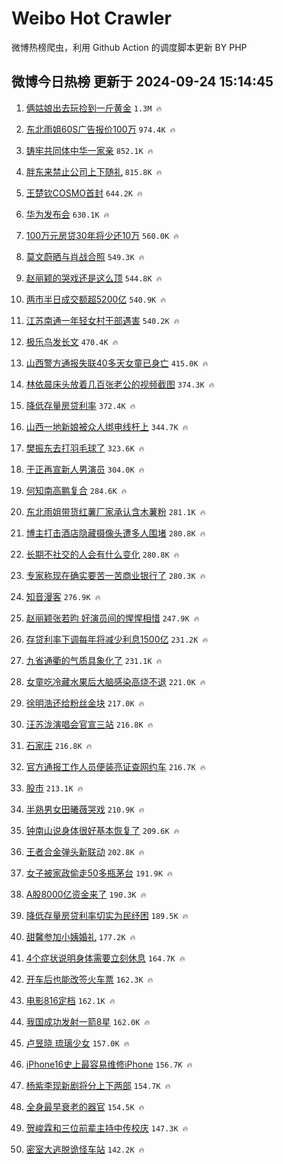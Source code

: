 # Weibo Hot Crawler 



微博热榜爬虫，利用 Github Action 的调度脚本更新 BY PHP 


## 微博今日热榜 更新于 2024-09-24 15:14:45 
1. [俩姑娘出去玩捡到一斤黄金](https://s.weibo.com/weibo?q=%23%E4%BF%A9%E5%A7%91%E5%A8%98%E5%87%BA%E5%8E%BB%E7%8E%A9%E6%8D%A1%E5%88%B0%E4%B8%80%E6%96%A4%E9%BB%84%E9%87%91%23&t=31&band_rank=1&Refer=top) `1.3M 🔥` 

1. [东北雨姐60S广告报价100万](https://s.weibo.com/weibo?q=%23%E4%B8%9C%E5%8C%97%E9%9B%A8%E5%A7%9060S%E5%B9%BF%E5%91%8A%E6%8A%A5%E4%BB%B7100%E4%B8%87%23&t=31&band_rank=2&Refer=top) `974.4K 🔥` 

1. [铸牢共同体中华一家亲](https://s.weibo.com/weibo?q=%23%E9%93%B8%E7%89%A2%E5%85%B1%E5%90%8C%E4%BD%93%E4%B8%AD%E5%8D%8E%E4%B8%80%E5%AE%B6%E4%BA%B2%23&t=31&band_rank=3&Refer=top) `852.1K 🔥` 

1. [胖东来禁止公司上下随礼](https://s.weibo.com/weibo?q=%23%E8%83%96%E4%B8%9C%E6%9D%A5%E7%A6%81%E6%AD%A2%E5%85%AC%E5%8F%B8%E4%B8%8A%E4%B8%8B%E9%9A%8F%E7%A4%BC%23&t=31&band_rank=4&Refer=top) `815.8K 🔥` 

1. [王楚钦COSMO首封](https://s.weibo.com/weibo?q=%23%E7%8E%8B%E6%A5%9A%E9%92%A6COSMO%E9%A6%96%E5%B0%81%23&t=31&band_rank=5&Refer=top) `644.2K 🔥` 

1. [华为发布会](https://s.weibo.com/weibo?q=%23%E5%8D%8E%E4%B8%BA%E5%8F%91%E5%B8%83%E4%BC%9A%23&t=31&band_rank=6&Refer=top) `630.1K 🔥` 

1. [100万元房贷30年将少还10万](https://s.weibo.com/weibo?q=%23100%E4%B8%87%E5%85%83%E6%88%BF%E8%B4%B730%E5%B9%B4%E5%B0%86%E5%B0%91%E8%BF%9810%E4%B8%87%23&t=31&band_rank=7&Refer=top) `560.0K 🔥` 

1. [莫文蔚晒与肖战合照](https://s.weibo.com/weibo?q=%23%E8%8E%AB%E6%96%87%E8%94%9A%E6%99%92%E4%B8%8E%E8%82%96%E6%88%98%E5%90%88%E7%85%A7%23&t=31&band_rank=8&Refer=top) `549.3K 🔥` 

1. [赵丽颖的哭戏还是这么顶](https://s.weibo.com/weibo?q=%E8%B5%B5%E4%B8%BD%E9%A2%96%E7%9A%84%E5%93%AD%E6%88%8F%E8%BF%98%E6%98%AF%E8%BF%99%E4%B9%88%E9%A1%B6&t=31&band_rank=9&Refer=top) `544.8K 🔥` 

1. [两市半日成交额超5200亿](https://s.weibo.com/weibo?q=%23%E4%B8%A4%E5%B8%82%E5%8D%8A%E6%97%A5%E6%88%90%E4%BA%A4%E9%A2%9D%E8%B6%855200%E4%BA%BF%23&t=31&band_rank=10&Refer=top) `540.9K 🔥` 

1. [江苏南通一年轻女村干部遇害](https://s.weibo.com/weibo?q=%23%E6%B1%9F%E8%8B%8F%E5%8D%97%E9%80%9A%E4%B8%80%E5%B9%B4%E8%BD%BB%E5%A5%B3%E6%9D%91%E5%B9%B2%E9%83%A8%E9%81%87%E5%AE%B3%23&t=31&band_rank=11&Refer=top) `540.2K 🔥` 

1. [极乐鸟发长文](https://s.weibo.com/weibo?q=%E6%9E%81%E4%B9%90%E9%B8%9F%E5%8F%91%E9%95%BF%E6%96%87&t=31&band_rank=12&Refer=top) `470.4K 🔥` 

1. [山西警方通报失联40多天女童已身亡](https://s.weibo.com/weibo?q=%23%E5%B1%B1%E8%A5%BF%E8%AD%A6%E6%96%B9%E9%80%9A%E6%8A%A5%E5%A4%B1%E8%81%9440%E5%A4%9A%E5%A4%A9%E5%A5%B3%E7%AB%A5%E5%B7%B2%E8%BA%AB%E4%BA%A1%23&t=31&band_rank=13&Refer=top) `415.0K 🔥` 

1. [林依晨床头放着几百张老公的视频截图](https://s.weibo.com/weibo?q=%E6%9E%97%E4%BE%9D%E6%99%A8%E5%BA%8A%E5%A4%B4%E6%94%BE%E7%9D%80%E5%87%A0%E7%99%BE%E5%BC%A0%E8%80%81%E5%85%AC%E7%9A%84%E8%A7%86%E9%A2%91%E6%88%AA%E5%9B%BE&t=31&band_rank=14&Refer=top) `374.3K 🔥` 

1. [降低存量房贷利率](https://s.weibo.com/weibo?q=%23%E9%99%8D%E4%BD%8E%E5%AD%98%E9%87%8F%E6%88%BF%E8%B4%B7%E5%88%A9%E7%8E%87%23&t=31&band_rank=15&Refer=top) `372.4K 🔥` 

1. [山西一地新娘被众人绑电线杆上](https://s.weibo.com/weibo?q=%23%E5%B1%B1%E8%A5%BF%E4%B8%80%E5%9C%B0%E6%96%B0%E5%A8%98%E8%A2%AB%E4%BC%97%E4%BA%BA%E7%BB%91%E7%94%B5%E7%BA%BF%E6%9D%86%E4%B8%8A%23&t=31&band_rank=16&Refer=top) `344.7K 🔥` 

1. [樊振东去打羽毛球了](https://s.weibo.com/weibo?q=%E6%A8%8A%E6%8C%AF%E4%B8%9C%E5%8E%BB%E6%89%93%E7%BE%BD%E6%AF%9B%E7%90%83%E4%BA%86&t=31&band_rank=17&Refer=top) `323.6K 🔥` 

1. [于正再宣新人男演员](https://s.weibo.com/weibo?q=%23%E4%BA%8E%E6%AD%A3%E5%86%8D%E5%AE%A3%E6%96%B0%E4%BA%BA%E7%94%B7%E6%BC%94%E5%91%98%23&t=31&band_rank=18&Refer=top) `304.0K 🔥` 

1. [何知南高鹏复合](https://s.weibo.com/weibo?q=%E4%BD%95%E7%9F%A5%E5%8D%97%E9%AB%98%E9%B9%8F%E5%A4%8D%E5%90%88&t=31&band_rank=19&Refer=top) `284.6K 🔥` 

1. [东北雨姐带货红薯厂家承认含木薯粉](https://s.weibo.com/weibo?q=%23%E4%B8%9C%E5%8C%97%E9%9B%A8%E5%A7%90%E5%B8%A6%E8%B4%A7%E7%BA%A2%E8%96%AF%E5%8E%82%E5%AE%B6%E6%89%BF%E8%AE%A4%E5%90%AB%E6%9C%A8%E8%96%AF%E7%B2%89%23&t=31&band_rank=20&Refer=top) `281.1K 🔥` 

1. [博主打击酒店隐藏摄像头遭多人围堵](https://s.weibo.com/weibo?q=%23%E5%8D%9A%E4%B8%BB%E6%89%93%E5%87%BB%E9%85%92%E5%BA%97%E9%9A%90%E8%97%8F%E6%91%84%E5%83%8F%E5%A4%B4%E9%81%AD%E5%A4%9A%E4%BA%BA%E5%9B%B4%E5%A0%B5%23&t=31&band_rank=21&Refer=top) `280.8K 🔥` 

1. [长期不社交的人会有什么变化](https://s.weibo.com/weibo?q=%23%E9%95%BF%E6%9C%9F%E4%B8%8D%E7%A4%BE%E4%BA%A4%E7%9A%84%E4%BA%BA%E4%BC%9A%E6%9C%89%E4%BB%80%E4%B9%88%E5%8F%98%E5%8C%96%23&t=31&band_rank=22&Refer=top) `280.8K 🔥` 

1. [专家称现在确实要苦一苦商业银行了](https://s.weibo.com/weibo?q=%23%E4%B8%93%E5%AE%B6%E7%A7%B0%E7%8E%B0%E5%9C%A8%E7%A1%AE%E5%AE%9E%E8%A6%81%E8%8B%A6%E4%B8%80%E8%8B%A6%E5%95%86%E4%B8%9A%E9%93%B6%E8%A1%8C%E4%BA%86%23&t=31&band_rank=23&Refer=top) `280.3K 🔥` 

1. [知音漫客](https://s.weibo.com/weibo?q=%E7%9F%A5%E9%9F%B3%E6%BC%AB%E5%AE%A2&t=31&band_rank=24&Refer=top) `276.9K 🔥` 

1. [赵丽颖张若昀 好演员间的惺惺相惜](https://s.weibo.com/weibo?q=%E8%B5%B5%E4%B8%BD%E9%A2%96%E5%BC%A0%E8%8B%A5%E6%98%80%20%E5%A5%BD%E6%BC%94%E5%91%98%E9%97%B4%E7%9A%84%E6%83%BA%E6%83%BA%E7%9B%B8%E6%83%9C&t=31&band_rank=25&Refer=top) `247.9K 🔥` 

1. [存贷利率下调每年将减少利息1500亿](https://s.weibo.com/weibo?q=%23%E5%AD%98%E8%B4%B7%E5%88%A9%E7%8E%87%E4%B8%8B%E8%B0%83%E6%AF%8F%E5%B9%B4%E5%B0%86%E5%87%8F%E5%B0%91%E5%88%A9%E6%81%AF1500%E4%BA%BF%23&t=31&band_rank=26&Refer=top) `231.2K 🔥` 

1. [九省通衢的气质具象化了](https://s.weibo.com/weibo?q=%23%E4%B9%9D%E7%9C%81%E9%80%9A%E8%A1%A2%E7%9A%84%E6%B0%94%E8%B4%A8%E5%85%B7%E8%B1%A1%E5%8C%96%E4%BA%86%23&t=31&band_rank=27&Refer=top) `231.1K 🔥` 

1. [女童吃冷藏水果后大脑感染高烧不退](https://s.weibo.com/weibo?q=%23%E5%A5%B3%E7%AB%A5%E5%90%83%E5%86%B7%E8%97%8F%E6%B0%B4%E6%9E%9C%E5%90%8E%E5%A4%A7%E8%84%91%E6%84%9F%E6%9F%93%E9%AB%98%E7%83%A7%E4%B8%8D%E9%80%80%23&t=31&band_rank=28&Refer=top) `221.0K 🔥` 

1. [徐明浩还给粉丝金块](https://s.weibo.com/weibo?q=%23%E5%BE%90%E6%98%8E%E6%B5%A9%E8%BF%98%E7%BB%99%E7%B2%89%E4%B8%9D%E9%87%91%E5%9D%97%23&t=31&band_rank=29&Refer=top) `217.0K 🔥` 

1. [汪苏泷演唱会官宣三站](https://s.weibo.com/weibo?q=%23%E6%B1%AA%E8%8B%8F%E6%B3%B7%E6%BC%94%E5%94%B1%E4%BC%9A%E5%AE%98%E5%AE%A3%E4%B8%89%E7%AB%99%23&t=31&band_rank=30&Refer=top) `216.8K 🔥` 

1. [石家庄](https://s.weibo.com/weibo?q=%E7%9F%B3%E5%AE%B6%E5%BA%84&t=31&band_rank=31&Refer=top) `216.8K 🔥` 

1. [官方通报工作人员便装亮证查网约车](https://s.weibo.com/weibo?q=%23%E5%AE%98%E6%96%B9%E9%80%9A%E6%8A%A5%E5%B7%A5%E4%BD%9C%E4%BA%BA%E5%91%98%E4%BE%BF%E8%A3%85%E4%BA%AE%E8%AF%81%E6%9F%A5%E7%BD%91%E7%BA%A6%E8%BD%A6%23&t=31&band_rank=32&Refer=top) `216.7K 🔥` 

1. [股市](https://s.weibo.com/weibo?q=%E8%82%A1%E5%B8%82&t=31&band_rank=33&Refer=top) `213.1K 🔥` 

1. [半熟男女田曦薇哭戏](https://s.weibo.com/weibo?q=%E5%8D%8A%E7%86%9F%E7%94%B7%E5%A5%B3%E7%94%B0%E6%9B%A6%E8%96%87%E5%93%AD%E6%88%8F&t=31&band_rank=34&Refer=top) `210.9K 🔥` 

1. [钟南山说身体很好基本恢复了](https://s.weibo.com/weibo?q=%23%E9%92%9F%E5%8D%97%E5%B1%B1%E8%AF%B4%E8%BA%AB%E4%BD%93%E5%BE%88%E5%A5%BD%E5%9F%BA%E6%9C%AC%E6%81%A2%E5%A4%8D%E4%BA%86%23&t=31&band_rank=35&Refer=top) `209.6K 🔥` 

1. [王者合金弹头新联动](https://s.weibo.com/weibo?q=%23%E7%8E%8B%E8%80%85%E5%90%88%E9%87%91%E5%BC%B9%E5%A4%B4%E6%96%B0%E8%81%94%E5%8A%A8%23&t=31&band_rank=36&Refer=top) `202.8K 🔥` 

1. [女子被家政偷走50多瓶茅台](https://s.weibo.com/weibo?q=%23%E5%A5%B3%E5%AD%90%E8%A2%AB%E5%AE%B6%E6%94%BF%E5%81%B7%E8%B5%B050%E5%A4%9A%E7%93%B6%E8%8C%85%E5%8F%B0%23&t=31&band_rank=37&Refer=top) `191.9K 🔥` 

1. [A股8000亿资金来了](https://s.weibo.com/weibo?q=%23A%E8%82%A18000%E4%BA%BF%E8%B5%84%E9%87%91%E6%9D%A5%E4%BA%86%23&t=31&band_rank=38&Refer=top) `190.3K 🔥` 

1. [降低存量房贷利率切实为民纾困](https://s.weibo.com/weibo?q=%23%E9%99%8D%E4%BD%8E%E5%AD%98%E9%87%8F%E6%88%BF%E8%B4%B7%E5%88%A9%E7%8E%87%E5%88%87%E5%AE%9E%E4%B8%BA%E6%B0%91%E7%BA%BE%E5%9B%B0%23&t=31&band_rank=39&Refer=top) `189.5K 🔥` 

1. [甜馨参加小姨婚礼](https://s.weibo.com/weibo?q=%23%E7%94%9C%E9%A6%A8%E5%8F%82%E5%8A%A0%E5%B0%8F%E5%A7%A8%E5%A9%9A%E7%A4%BC%23&t=31&band_rank=40&Refer=top) `177.2K 🔥` 

1. [4个症状说明身体需要立刻休息](https://s.weibo.com/weibo?q=%234%E4%B8%AA%E7%97%87%E7%8A%B6%E8%AF%B4%E6%98%8E%E8%BA%AB%E4%BD%93%E9%9C%80%E8%A6%81%E7%AB%8B%E5%88%BB%E4%BC%91%E6%81%AF%23&t=31&band_rank=41&Refer=top) `164.7K 🔥` 

1. [开车后也能改签火车票](https://s.weibo.com/weibo?q=%23%E5%BC%80%E8%BD%A6%E5%90%8E%E4%B9%9F%E8%83%BD%E6%94%B9%E7%AD%BE%E7%81%AB%E8%BD%A6%E7%A5%A8%23&t=31&band_rank=42&Refer=top) `162.3K 🔥` 

1. [电影816定档](https://s.weibo.com/weibo?q=%23%E7%94%B5%E5%BD%B1816%E5%AE%9A%E6%A1%A3%23&t=31&band_rank=43&Refer=top) `162.1K 🔥` 

1. [我国成功发射一箭8星](https://s.weibo.com/weibo?q=%23%E6%88%91%E5%9B%BD%E6%88%90%E5%8A%9F%E5%8F%91%E5%B0%84%E4%B8%80%E7%AE%AD8%E6%98%9F%23&t=31&band_rank=44&Refer=top) `162.0K 🔥` 

1. [卢昱晓 琉璃少女](https://s.weibo.com/weibo?q=%E5%8D%A2%E6%98%B1%E6%99%93%20%E7%90%89%E7%92%83%E5%B0%91%E5%A5%B3&t=31&band_rank=45&Refer=top) `157.0K 🔥` 

1. [iPhone16史上最容易维修iPhone](https://s.weibo.com/weibo?q=%23iPhone16%E5%8F%B2%E4%B8%8A%E6%9C%80%E5%AE%B9%E6%98%93%E7%BB%B4%E4%BF%AEiPhone%23&t=31&band_rank=46&Refer=top) `156.7K 🔥` 

1. [杨紫李现新剧将分上下两部](https://s.weibo.com/weibo?q=%23%E6%9D%A8%E7%B4%AB%E6%9D%8E%E7%8E%B0%E6%96%B0%E5%89%A7%E5%B0%86%E5%88%86%E4%B8%8A%E4%B8%8B%E4%B8%A4%E9%83%A8%23&t=31&band_rank=47&Refer=top) `154.7K 🔥` 

1. [全身最早衰老的器官](https://s.weibo.com/weibo?q=%23%E5%85%A8%E8%BA%AB%E6%9C%80%E6%97%A9%E8%A1%B0%E8%80%81%E7%9A%84%E5%99%A8%E5%AE%98%23&t=31&band_rank=48&Refer=top) `154.5K 🔥` 

1. [贺峻霖和三位前辈主持中传校庆](https://s.weibo.com/weibo?q=%E8%B4%BA%E5%B3%BB%E9%9C%96%E5%92%8C%E4%B8%89%E4%BD%8D%E5%89%8D%E8%BE%88%E4%B8%BB%E6%8C%81%E4%B8%AD%E4%BC%A0%E6%A0%A1%E5%BA%86&t=31&band_rank=49&Refer=top) `147.3K 🔥` 

1. [密室大逃脱诡怪车站](https://s.weibo.com/weibo?q=%23%E5%AF%86%E5%AE%A4%E5%A4%A7%E9%80%83%E8%84%B1%E8%AF%A1%E6%80%AA%E8%BD%A6%E7%AB%99%23&t=31&band_rank=50&Refer=top) `142.2K 🔥` 

